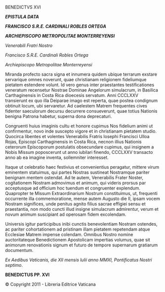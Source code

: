 BENEDICTVS XVI

***EPISTULA DATA***

***FRANCISCO S.R.E. CARDINALI ROBLES ORTEGA***

***ARCHIEPISCOPO METROPOLITAE MONTERREYENSI***

*Venerabili Fratri Nostro*

*Francisco S.R.E. Cardinali Robles Ortega*

*Archiepiscopo Metropolitae Monterreyensi*

Miranda profecto sacra signa et innumera quidem ubique terrarum exstare servarique omnes noverunt, quae christianam religionem fideliumque pietatem estendere volunt. Id vero genus inter praestantes testificationes veneratum recensetur Nostrae Dominae Angelorum simulacrum, in Basilica Carthaginensis in Costa Rica dioecesis servatum. Anni CCCLXXV transierunt ex quo illa Deiparae imago est reperta, quae postea condignum obtinuit locum, ubi servaretur. Ad caelestem Matrem frequentes cives fidenter saeculorum decursu decurrere consueverunt, quae totius Nationis benigna Patrona habetur, superna dona deprecaturi.

Congruenti huius imaginis cultu et honore cupimus Nos fidelium animi ut confirmentur, novo inde suscepto vigore et in christianam pietatem studio. Quocirca libentes et volentes Venerabilis Fratris Iosephi Francisci Ulloa Rojas, Episcopi Carthaginensis in Costa Rica, necnon illius Nationis ceterorum Episcoporum postulatis obsecundare cupimus, qui insignem a Nobis Missum poposcerunt ut anno iubilari finendo, CCCLXXV transacto anno ab ea imagine inventa, sollemniter interesset.

Itaque ut celebratio haec festivius et convenientius peragatur, mittere virum eminentem statuimus, qui partes Nostras sustineat Nostramque pariter benignam mentem ostendat. Ad te autem, Venerabilis Frater Noster, cogitationem Nostram admovimus et animum, qui videris prorsus par acceptusque ad officium hoc tuendum et congruenter explendum. Quapropter te Missum Extraordinarium Nostrum constituimus, ut, frequenti occurrente illa commemoratione, mense autem Augusto die II, ipsam vocem Nostram significes, unde penitus agnito filius sacrae effigiei sensu et praestantia, non modo cuncti illud insigne simulacrum admirentur, verum et novum animum suscipiant ad operosam fidem excolendam.

Universis igitur participibus inibi cunctis benevolentiam Nostram ostendes, ac pariter cohortationem ad pristinam illam pietatem repetendam atque Ecclesiae Matrem impense colendam. Omnibus Nostro nomine auctoritateque Benedictionem Apostolicam impertias volumus, quae sit animorum renovationis signum et futuro de tempore supernarum gratiarum documentum.

*Ex Aedibus Vaticanis, die XII mensis lulii anno MMXI, Pontificatus Nostri septimo*.

**BENEDICTUS PP. XVI**

© Copyright 2011 - Libreria Editrice Vaticana